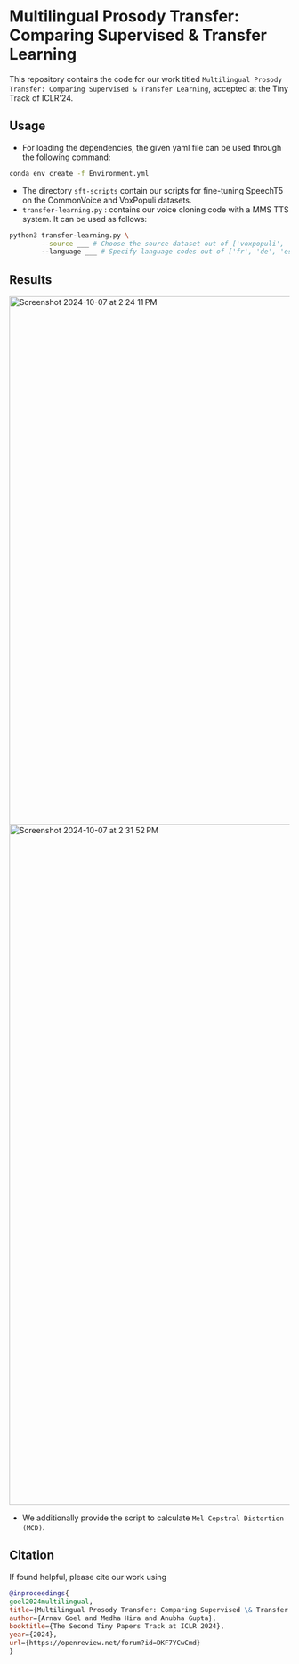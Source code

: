 # Multilingual Prosody Transfer: Comparing Supervised & Transfer Learning
This repository contains the code for our work titled `Multilingual Prosody Transfer: Comparing Supervised & Transfer Learning`, accepted at the Tiny Track of ICLR'24. 

## Usage
* For loading the dependencies, the given yaml file can be used through the following command:
```bash
conda env create -f Environment.yml
```
* The directory `sft-scripts` contain our scripts for fine-tuning SpeechT5 on the CommonVoice and VoxPopuli datasets.
* `transfer-learning.py` : contains our voice cloning code with a MMS TTS system. It can be used as follows:
```bash
python3 transfer-learning.py \
        --source ___ # Choose the source dataset out of ['voxpopuli', 'commonvoice']
        --language ___ # Specify language codes out of ['fr', 'de', 'es', 'nl', 'hi', 'ta']
```

## Results
<img width="947" alt="Screenshot 2024-10-07 at 2 24 11 PM" src="https://github.com/user-attachments/assets/2f82f642-f126-4bf5-995c-8a00e93708b4">

<img width="1221" alt="Screenshot 2024-10-07 at 2 31 52 PM" src="https://github.com/user-attachments/assets/febaf07c-d6b2-462b-bbfb-75d9397b4daa">


* We additionally provide the script to calculate `Mel Cepstral Distortion (MCD)`.

## Citation
If found helpful, please cite our work using
```bibtex
@inproceedings{
goel2024multilingual,
title={Multilingual Prosody Transfer: Comparing Supervised \& Transfer Learning},
author={Arnav Goel and Medha Hira and Anubha Gupta},
booktitle={The Second Tiny Papers Track at ICLR 2024},
year={2024},
url={https://openreview.net/forum?id=DKF7YCwCmd}
}
```
